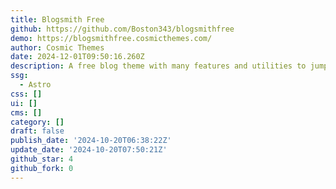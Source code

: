 ```yaml
---
title: Blogsmith Free
github: https://github.com/Boston343/blogsmithfree
demo: https://blogsmithfree.cosmicthemes.com/
author: Cosmic Themes
date: 2024-12-01T09:50:16.260Z
description: A free blog theme with many features and utilities to jumpstart your website.
ssg:
  - Astro
css: []
ui: []
cms: []
category: []
draft: false
publish_date: '2024-10-20T06:38:22Z'
update_date: '2024-10-20T07:50:21Z'
github_star: 4
github_fork: 0
---
```


